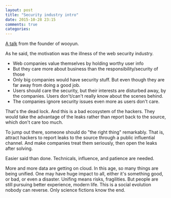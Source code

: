 ```yaml
---
layout: post
title: "Security industry intro"
date: 2015-10-28 23:15
comments: true
categories: 
---
```


[A talk](http://yixi.tv/lecture/314) from the founder of wooyun.

As he said, the motivation was the illness of the web security industry.

- Web companies value themselves by holding worthy user info
- But they care more about business than the responsibility/security of those
- Only big companies would have security stuff. But even though they are far away from doing a good job.
- Users should care the security, but their interests are disturbed away, by the companies. Users don't/can't really know about the scenes behind.
- The companies ignore security issues even more as users don't care.

That's the dead lock. And this is a bad ecosystem of the hackers. They would take the advantage of the leaks rather than report back to the source, which don't care too much.

To jump out there, someone should do "the right thing" remarkably. That is, attract hackers to report leaks to the source through a public influential channel. And make companies treat them seriously, then open the leaks after solving.

Easier said than done. Technicals, influence, and patience are needed.

More and more data are getting on cloud. In this age, so many things are being unified. One may have huge impact to all, either it's something good, or bad, or even a disaster. Unifing means risks, fragilities. But people are still pursuing better experience, modern life. This is a social evolution nobody can reverse. Only science fictions know the end.
